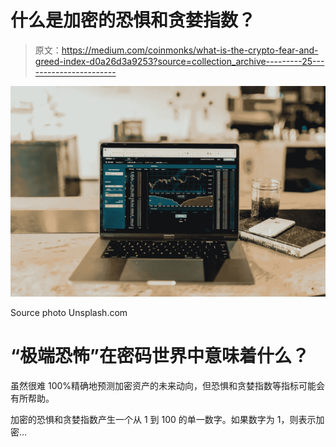 # 什么是加密的恐惧和贪婪指数？

> 原文：<https://medium.com/coinmonks/what-is-the-crypto-fear-and-greed-index-d0a26d3a9253?source=collection_archive---------25----------------------->

![](img/367da768a913697e0ef6a6c6bcb8aa5d.png)

Source photo Unsplash.com

# “极端恐怖”在密码世界中意味着什么？

虽然很难 100%精确地预测加密资产的未来动向，但恐惧和贪婪指数等指标可能会有所帮助。

加密的恐惧和贪婪指数产生一个从 1 到 100 的单一数字。如果数字为 1，则表示加密…